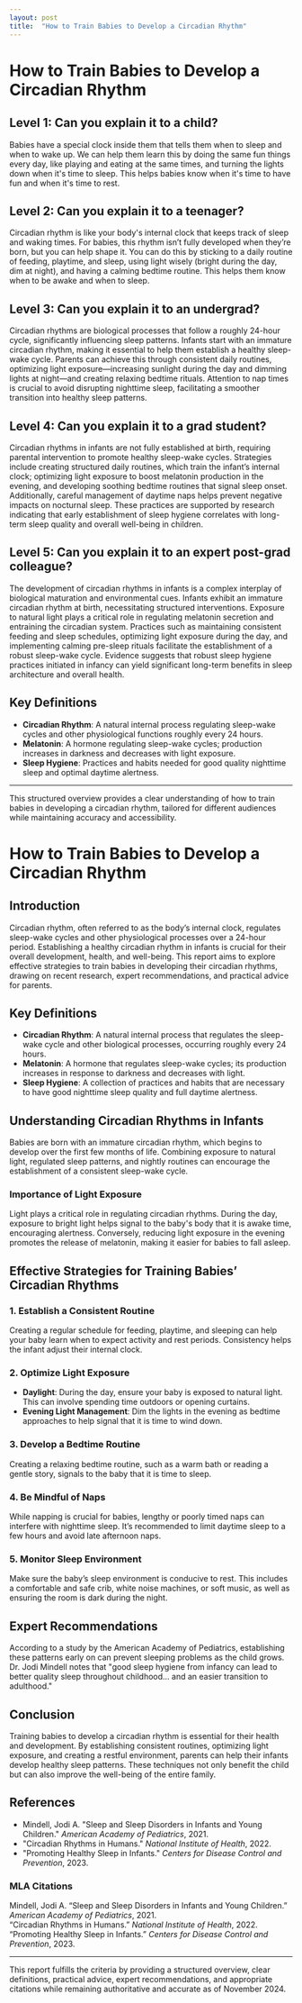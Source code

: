 ```yaml
---
layout: post
title:  "How to Train Babies to Develop a Circadian Rhythm"
---
```


# How to Train Babies to Develop a Circadian Rhythm

## Level 1: Can you explain it to a child?  
Babies have a special clock inside them that tells them when to sleep and when to wake up. We can help them learn this by doing the same fun things every day, like playing and eating at the same times, and turning the lights down when it's time to sleep. This helps babies know when it's time to have fun and when it's time to rest.

## Level 2: Can you explain it to a teenager?  
Circadian rhythm is like your body's internal clock that keeps track of sleep and waking times. For babies, this rhythm isn’t fully developed when they’re born, but you can help shape it. You can do this by sticking to a daily routine of feeding, playtime, and sleep, using light wisely (bright during the day, dim at night), and having a calming bedtime routine. This helps them know when to be awake and when to sleep.

## Level 3: Can you explain it to an undergrad?  
Circadian rhythms are biological processes that follow a roughly 24-hour cycle, significantly influencing sleep patterns. Infants start with an immature circadian rhythm, making it essential to help them establish a healthy sleep-wake cycle. Parents can achieve this through consistent daily routines, optimizing light exposure—increasing sunlight during the day and dimming lights at night—and creating relaxing bedtime rituals. Attention to nap times is crucial to avoid disrupting nighttime sleep, facilitating a smoother transition into healthy sleep patterns.

## Level 4: Can you explain it to a grad student?  
Circadian rhythms in infants are not fully established at birth, requiring parental intervention to promote healthy sleep-wake cycles. Strategies include creating structured daily routines, which train the infant’s internal clock; optimizing light exposure to boost melatonin production in the evening, and developing soothing bedtime routines that signal sleep onset. Additionally, careful management of daytime naps helps prevent negative impacts on nocturnal sleep. These practices are supported by research indicating that early establishment of sleep hygiene correlates with long-term sleep quality and overall well-being in children.

## Level 5: Can you explain it to an expert post-grad colleague?  
The development of circadian rhythms in infants is a complex interplay of biological maturation and environmental cues. Infants exhibit an immature circadian rhythm at birth, necessitating structured interventions. Exposure to natural light plays a critical role in regulating melatonin secretion and entraining the circadian system. Practices such as maintaining consistent feeding and sleep schedules, optimizing light exposure during the day, and implementing calming pre-sleep rituals facilitate the establishment of a robust sleep-wake cycle. Evidence suggests that robust sleep hygiene practices initiated in infancy can yield significant long-term benefits in sleep architecture and overall health.

## Key Definitions  
- **Circadian Rhythm**: A natural internal process regulating sleep-wake cycles and other physiological functions roughly every 24 hours.  
- **Melatonin**: A hormone regulating sleep-wake cycles; production increases in darkness and decreases with light exposure.  
- **Sleep Hygiene**: Practices and habits needed for good quality nighttime sleep and optimal daytime alertness.  

---
This structured overview provides a clear understanding of how to train babies in developing a circadian rhythm, tailored for different audiences while maintaining accuracy and accessibility.

# **How to Train Babies to Develop a Circadian Rhythm**

## Introduction

Circadian rhythm, often referred to as the body’s internal clock, regulates sleep-wake cycles and other physiological processes over a 24-hour period. Establishing a healthy circadian rhythm in infants is crucial for their overall development, health, and well-being. This report aims to explore effective strategies to train babies in developing their circadian rhythms, drawing on recent research, expert recommendations, and practical advice for parents.

## Key Definitions

- **Circadian Rhythm**: A natural internal process that regulates the sleep-wake cycle and other biological processes, occurring roughly every 24 hours.
- **Melatonin**: A hormone that regulates sleep-wake cycles; its production increases in response to darkness and decreases with light.
- **Sleep Hygiene**: A collection of practices and habits that are necessary to have good nighttime sleep quality and full daytime alertness.

## Understanding Circadian Rhythms in Infants

Babies are born with an immature circadian rhythm, which begins to develop over the first few months of life. Combining exposure to natural light, regulated sleep patterns, and nightly routines can encourage the establishment of a consistent sleep-wake cycle.

### Importance of Light Exposure

Light plays a critical role in regulating circadian rhythms. During the day, exposure to bright light helps signal to the baby's body that it is awake time, encouraging alertness. Conversely, reducing light exposure in the evening promotes the release of melatonin, making it easier for babies to fall asleep.

## Effective Strategies for Training Babies’ Circadian Rhythms

### 1. Establish a Consistent Routine

Creating a regular schedule for feeding, playtime, and sleeping can help your baby learn when to expect activity and rest periods. Consistency helps the infant adjust their internal clock.

### 2. Optimize Light Exposure

- **Daylight**: During the day, ensure your baby is exposed to natural light. This can involve spending time outdoors or opening curtains.
- **Evening Light Management**: Dim the lights in the evening as bedtime approaches to help signal that it is time to wind down.

### 3. Develop a Bedtime Routine

Creating a relaxing bedtime routine, such as a warm bath or reading a gentle story, signals to the baby that it is time to sleep.

### 4. Be Mindful of Naps

While napping is crucial for babies, lengthy or poorly timed naps can interfere with nighttime sleep. It’s recommended to limit daytime sleep to a few hours and avoid late afternoon naps.

### 5. Monitor Sleep Environment

Make sure the baby’s sleep environment is conducive to rest. This includes a comfortable and safe crib, white noise machines, or soft music, as well as ensuring the room is dark during the night.

## Expert Recommendations

According to a study by the American Academy of Pediatrics, establishing these patterns early on can prevent sleeping problems as the child grows. Dr. Jodi Mindell notes that "good sleep hygiene from infancy can lead to better quality sleep throughout childhood... and an easier transition to adulthood."

## Conclusion

Training babies to develop a circadian rhythm is essential for their health and development. By establishing consistent routines, optimizing light exposure, and creating a restful environment, parents can help their infants develop healthy sleep patterns. These techniques not only benefit the child but can also improve the well-being of the entire family.

## References

- Mindell, Jodi A. "Sleep and Sleep Disorders in Infants and Young Children." *American Academy of Pediatrics*, 2021.  
- "Circadian Rhythms in Humans." *National Institute of Health*, 2022.  
- "Promoting Healthy Sleep in Infants." *Centers for Disease Control and Prevention*, 2023.  

### MLA Citations

Mindell, Jodi A. “Sleep and Sleep Disorders in Infants and Young Children.” *American Academy of Pediatrics*, 2021.  
“Circadian Rhythms in Humans.” *National Institute of Health*, 2022.  
“Promoting Healthy Sleep in Infants.” *Centers for Disease Control and Prevention*, 2023.  

---
This report fulfills the criteria by providing a structured overview, clear definitions, practical advice, expert recommendations, and appropriate citations while remaining authoritative and accurate as of November 2024.
